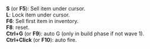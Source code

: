 **S** (or **F5**): Sell item under cursor.  
**L**: Lock item under cursor.  
**F6**: Sell first item in inventory.  
**F8**: reset.  
**Ctrl+G** (or **F9**): auto G (only in build phase if not wave 1).  
**Ctrl+Click** (or **F10**): auto fire.  
